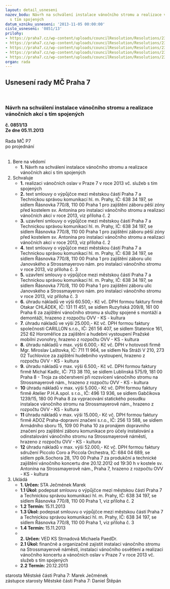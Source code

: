 ```yaml
---
layout: detail_usneseni
nazev_bodu: Návrh na schválení instalace vánočního stromu a realizace vánočních akcí
  s tím spojených
datum_vzniku_usneseni: '2013-11-05 00:00:00'
cislo_usneseni: '0851/13'
prilohy:
- https://praha7.cz/wp-content/uploads/councilResolution/Resolutions/23530/58-13-zapis_z_8_jednani_kk_ze_dne_07_10_2013.doc
- https://praha7.cz/wp-content/uploads/councilResolution/Resolutions/23530/58-13-vs_9133650074_tsk_vanoce_2013_prostranstvi.doc
- https://praha7.cz/wp-content/uploads/councilResolution/Resolutions/23530/58-13-vs_9133650074_tsk_vanoce_2013_zabor_instalace.doc
- https://praha7.cz/wp-content/uploads/councilResolution/Resolutions/23530/58-13-raris_tsk_vanoce_2013.pdf
- https://praha7.cz/wp-content/uploads/councilResolution/Resolutions/23530/58-13-dph_tsk_hmp_vanoce.pdf
organ: rada
---
```

<div id="ucUsn_pList" class="usn">
	<span><h2>Usnesení rady MČ Praha 7 </h2>
<br></span><div class="standBody">
<span><h3>Návrh na schválení instalace vánočního stromu a realizace vánočních akcí s tím spojených</h3></span><div class="center">
		<strong>č. 0851/13</strong><br>
	</div>
<div class="center">
		<strong>Ze dne 05.11.2013</strong><br><br>
	</div>Rada MČ P7<br> po projednání<br><br><ol>
<li>Bere na vědomí<ul><li>
<strong>1.</strong> Návrh na schválení instalace vánočního stromu a realizace vánočních akcí s tím spojených</li></ul>
</li>
<li>Schvaluje<ul>
<li>
<strong>1.</strong> realizaci vánočních oslav v Praze 7 v roce 2013 vč. služeb s tím spojených</li>
<li>
<strong>2.</strong> text smlouvy o výpůjčce mezi městskou částí Praha 7 a Technickou správou komunikací hl. m. Prahy, IČ: 638 34 197, se sídlem Řásnovka 770/8, 110 00 Praha 1 pro zajištění záboru pěší zóny před kostelem sv. Antonína  pro instalaci vánočního stromu a realizaci vánočních akcí v roce 2013, viz příloha č. 2</li>
<li>
<strong>3.</strong> uzavření smlouvy o výpůjčce mezi městskou částí Praha 7 a Technickou správou komunikací hl. m. Prahy, IČ: 638 34 197, se sídlem Řásnovka 770/8, 110 00 Praha 1 pro zajištění záboru pěší zóny před kostelem sv. Antonína  pro instalaci vánočního stromu a realizaci vánočních akcí v roce 2013, viz příloha č. 2</li>
<li>
<strong>4.</strong> text smlouvy o výpůjčce mezi městskou částí Praha 7 a Technickou správou komunikací hl. m. Prahy, IČ: 638 34 197, se sídlem Řásnovka 770/8, 110 00 Praha 1 pro zajištění záboru ulic Janovského a Strossmayerovo nám. pro instalaci vánočního stromu v roce 2013, viz příloha č. 3</li>
<li>
<strong>5.</strong> uzavření smlouvy o výpůjčce mezi městskou částí Praha 7 a Technickou správou komunikací hl. m. Prahy, IČ: 638 34 197, se sídlem Řásnovka 770/8, 110 00 Praha 1 pro zajištění záboru ulic Janovského a Strossmayerovo nám. pro instalaci vánočního stromu v roce 2013, viz příloha č. 3</li>
<li>
<strong>6.</strong> úhradu nákladů ve výši 60.500,- Kč vč. DPH formou faktury firmě Otakar CHLÁDEK, IČ: 131 11 451, se sídlem Ruzyňská 209/8, 161 00 Praha 6 za zajištění vánočního stromu a služby spojené s montáží a demontáží, hrazeno z rozpočtu OVV - KS - kultura</li>
<li>
<strong>7.</strong> úhradu nákladů ve výši 25.000,- Kč vč. DPH formou faktury společnosti CARILLON s.r.o., IČ: 261 56 407, se sídlem Statenice 161, 252 62 Horoměřice  za zajištění a hudební vystoupení Pražské mobilní zvonohry, hrazeno z rozpočtu OVV - KS - kultura</li>
<li>
<strong>8.</strong> úhradu nákladů v max. výši 6.000,- Kč vč. DPH v hotovosti firmě Mgr. Miroslav Laštovka, IČ: 711 11 964, se sídlem Na Stráži V 210, 273 02 Tuchlovice za zajištění hudebního vystoupení, hrazeno z rozpočtu OVV - KS - kultura</li>
<li>
<strong>9.</strong> úhradu nákladů v max. výši 6.500,- Kč vč. DPH formou faktury firmě Michal Kadlc, IČ: 713 38 110, se sídlem Lublinská 575/9, 181 00 Praha 8 - Troja  za občerstvení při rozsvícení vánočního stromu na Strossmayerově nám., hrazeno z rozpočtu OVV - KS - kultura</li>
<li>
<strong>10</strong> úhradu nákladů v max. výši 5.000,- Kč vč. DPH formou faktury firmě Atelier P.H.A.spol. s r.o., IČ: 496 13 936, se sídlem Gabčíkova 1239/15, 180 00 Praha 8 za vypracování statického posudku instalace vánočního stromu na Strossmayerově nám., hrazeno z rozpočtu OVV - KS - kultura</li>
<li>
<strong>11</strong> úhradu nákladů v max. výši 15.000,- Kč vč. DPH formou faktury firmě ADOZ Praha-dopravní značení s.r.o., IČ: 256 13 588, se sídlem Armádního sboru 15,  109 00 Praha 10 za pronájem dopravního značení pro zajištění záboru komunikace pro účely instalování a odinstalování vánočního stromu na Strossmayerově náměstí, hrazeno z rozpočtu OVV - KS - kultura</li>
<li>
<strong>12</strong> úhradu nákladů v max. výši 52.000,- Kč vč. DPH formou faktury sdružení Piccolo Coro a Piccola Orchestra, IČ: 684 04 689, se sídlem pplk.Sochora 28, 170 00  Praha 7 za produkční a technické zajištění vánočního koncertu dne 20.12.2012  od 19:30 h v kostele sv. Antonína na Strossmayerově nám., Praha 7, hrazeno z rozpočtu OVV - KS - kultura       </li>
</ul>
</li>
<li>Ukládá<ul>
<li>
<strong>1. Určen: </strong>STA Ječmének Marek</li>
<li>
<strong>1.1 Úkol: </strong>podepsat smlouvu o výpůjčce mezi městskou částí Praha 7 a Technickou správou komunikací hl. m. Prahy, IČ: 638 34 197, se sídlem Řásnovka 770/8, 110 00 Praha 1, viz příloha č. 2</li>
<li>
<strong>1.2 Termín: </strong>15.11.2013</li>
<li>
<strong>1.3 Úkol: </strong>podepsat smlouvu o výpůjčce mezi městskou částí Praha 7 a Technickou správou komunikací hl. m. Prahy, IČ: 638 34 197, se sídlem Řásnovka 770/8, 110 00 Praha 1, viz příloha č. 3</li>
<li>
<strong>1.4 Termín: </strong>15.11.2013</li>
<li>
<strong><br>2. Určen: </strong>VED KS Strnadová Michaela PaedDr.</li>
<li>
<strong>2.1 Úkol: </strong>finančně a organizačně zajistit instalaci vánočního stromu na Strossmayerově náměstí, instalaci vánočního osvětlení a realizaci vánočního koncertu a vánočních oslav v Praze 7 v roce 2013 vč. služeb s tím spojených</li>
<li>
<strong>2.2 Termín: </strong>20.12.2013</li>
</ul>
</li>
</ol>starosta Městské části Praha 7: Marek Ječmének<br>zástupce starosty Městské části Praha 7: Daniel Štěpán 
</div>
</div>